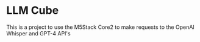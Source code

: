 # LLM Cube

This is a project to use the M5Stack Core2 to make requests to the OpenAI Whisper and GPT-4 API's